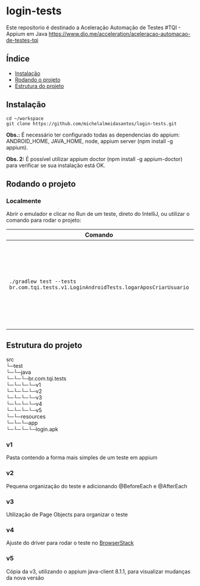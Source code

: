 # login-tests

Este repositorio é destinado a Aceleração Automação de Testes #TQI - Appium em Java
https://www.dio.me/acceleration/aceleracao-automacao-de-testes-tqi

## Índice

-   [Instalação](#install)
-   [Rodando o projeto](#start)
-   [Estrutura do projeto](#structure)

## <a name="install"></a>Instalação

```shell
cd ~/workspace
git clone https://github.com/michelalmeidasantos/login-tests.git
```
**Obs.:** É necessário ter configurado todas as dependencias do appium:
ANDROID_HOME, JAVA_HOME, node, appium server (npm install -g appium).

**Obs. 2:** É possível utilizar appium doctor (npm install -g appium-doctor) para verificar se sua instalação está OK.

## <a name="start"></a>Rodando o projeto
### Localmente
Abrir o emulador e clicar no Run de um teste, direto do IntelliJ, ou utilizar o comando para rodar o projeto:

| Comando                                                                              | Uso                                                                                                  |
|--------------------------------------------------------------------------------------|------------------------------------------------------------------------------------------------------|
| `./gradlew test --tests br.com.tqi.tests.v1.LoginAndroidTests.logarAposCriarUsuario` | Roda os testes usando Gradle, caso desejado passar a opção `--tests` + `package` + `metodo de teste` |

## <a name="structure"></a>Estrutura do projeto
src\
└─test\
└─└─java\
└─└─└─br.com.tqi.tests\
└─└─└─└─v1\
└─└─└─└─v2\
└─└─└─└─v3\
└─└─└─└─v4\
└─└─└─└─v5\
└─└─resources\
└─└─└─app\
└─└─└─└─login.apk

### v1

Pasta contendo a forma mais simples de um teste em appium

### v2

Pequena organização do teste e adicionando @BeforeEach e @AfterEach

### v3

Utilização de Page Objects para organizar o teste

### v4

Ajuste do driver para rodar o teste no [BrowserStack](https://www.browserstack.com/)

### v5

Cópia da v3, utilizando o appium java-client 8.1.1, para visualizar mudanças da nova versão
